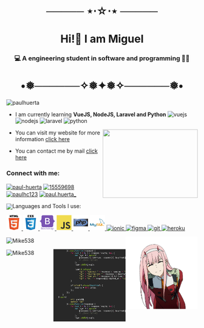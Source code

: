 <h1 align="center">───── ⋆⋅☆⋅⋆ ─────</h1>
<h1 align="center">Hi!👋 I am Miguel</h1>
<h3 align="center">‍💻 A engineering student in software and programming 👨‍💻</h3>
<h1 align="center">•❅──────✧❅✦❅✧──────❅•</h1>

<p align="left"> <img src="https://komarev.com/ghpvc/?username=paulhuerta&label=Profile%20views&color=0e75b6&style=flat-square" alt="paulhuerta" /> </p>

- I am currently learning **VueJS, NodeJS, Laravel and Python** <img src="https://vuejs.org/images/logo.png" alt="vuejs" width="20" eight="20"> <img src="https://nodejs.org/static/images/logos/nodejs-new-pantone-black.svg" alt="nodejs" width="30" eight="30"> <img src="https://laravel.com/img/logomark.min.svg" alt="laravel" width="20" eight="20"> <img src="https://www.python.org/static/img/python-logo.png" alt="python" width="95" eight="45">

<img src="img/waifu.gif" align="right" width="250" height="180" />

- You can visit my website for more information [click here](https://miportafoliomike.netlify.app/)

- You can contact me by mail [click here](mailto:mikealesso768gmail.com)

<h3 align="left">Connect with me:</h3>
<p align="left">
<a href="https://twitter.com/Mike_Gab_UwU" target="blank"><img align="center" src="https://cdn.jsdelivr.net/npm/simple-icons@3.0.1/icons/twitter.svg" alt="paul-huerta" height="30" width="40" /></a>
<a href="https://github.com/Mike538" target="blank"><img align="center" src="https://cdn.jsdelivr.net/npm/simple-icons@3.0.1/icons/discord.svg" alt="15559698" height="30" width="40" /></a>
<a href="https://www.facebook.com/Mikedarkness538" target="blank"><img align="center" src="https://cdn.jsdelivr.net/npm/simple-icons@3.0.1/icons/facebook.svg" alt="paulhc123" height="30" width="40" /></a>
<a href="https://www.instagram.com/10293u373y/?hl=es-la" target="blank"><img align="center" src="https://cdn.jsdelivr.net/npm/simple-icons@3.0.1/icons/instagram.svg" alt="paul.huerta_" height="30" width="40" /></a>
</p>
<img src="my-image.png" align="center"
<h3 align="left">Languages and Tools I use:</h3>
<p align="left"><a href="https://www.w3.org/html/" target="_blank"> <img src="https://raw.githubusercontent.com/devicons/devicon/master/icons/html5/html5-original-wordmark.svg" alt="html5" width="40" height="40"/><a href="https://www.w3schools.com/css/" target="_blank"> <img src="https://raw.githubusercontent.com/devicons/devicon/master/icons/css3/css3-original-wordmark.svg" alt="css3" width="40" height="40"/> </a> </a> <a href="https://getbootstrap.com" target="_blank"> <img src="https://raw.githubusercontent.com/devicons/devicon/master/icons/bootstrap/bootstrap-plain-wordmark.svg" alt="bootstrap" width="40" height="40"/> </a><a href="https://developer.mozilla.org/en-US/docs/Web/JavaScript" target="_blank"> <img src="https://raw.githubusercontent.com/devicons/devicon/master/icons/javascript/javascript-original.svg" alt="javascript" width="40" height="40"/> </a><a href="https://www.php.net" target="_blank"> <img src="https://raw.githubusercontent.com/devicons/devicon/master/icons/php/php-original.svg" alt="php" width="40" height="40"/> </a><a href="https://www.mysql.com/" target="_blank"> <img src="https://raw.githubusercontent.com/devicons/devicon/master/icons/mysql/mysql-original-wordmark.svg" alt="mysql" width="40" height="40"/> </a><a href="https://ionicframework.com" target="_blank"> <img src="https://upload.wikimedia.org/wikipedia/commons/d/d1/Ionic_Logo.svg" alt="ionic" width="40" height="40"/> </a><a href="https://www.figma.com/" target="_blank"> <img src="https://www.vectorlogo.zone/logos/figma/figma-icon.svg" alt="figma" width="40" height="40"/> </a> <a href="https://git-scm.com/" target="_blank"> <img src="https://www.vectorlogo.zone/logos/git-scm/git-scm-icon.svg" alt="git" width="40" height="40"/> </a> <a href="https://heroku.com" target="_blank"> <img src="https://www.vectorlogo.zone/logos/heroku/heroku-icon.svg" alt="heroku" width="40" height="40"/> </a> </p>

<img src="img/zerotwo.png" align="right" width="190" height="190" />
<p><img align="center" src="https://github-readme-stats.vercel.app/api?username=Mike538&show_icons=true&theme=tokyonight" alt="Mike538" /></p>
<img src="img/programing.gif" align="right" width="190" height="190" />
<p><img align="center" src="https://github-readme-stats.vercel.app/api/top-langs?username=Mike538&show_icons=true&locale=en&layout=compact" alt="Mike538" /></p>
